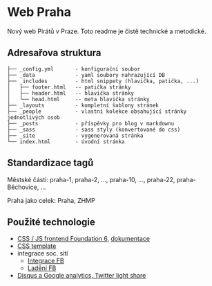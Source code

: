 # Web Praha

Nový web Pirátů v Praze. Toto readme je čistě technické a metodické.

## Adresařova struktura

```
├── _config.yml       - konfigurační soubor
├── _data             - yaml soubory nahrazující DB
├── _includes         - html snippety (hlavička, patička, ...)
│   ├── footer.html   -- patička stránky
│   ├── header.html   -- hlavička stránky
│   └── head.html     -- meta hlavička stránky
├── _layouts          - kompletní šablony stránek
├── _people           - vlastní kolekce obsahující stránky jednotlivých osob
├── _posts            - příspěvky pro blog v markdownu
├── _sass             - sass styly (konvertované do css)
├── _site             - vygenerovaná stránka
└── index.html        - úvodní stránka
```

## Standardizace tagů

Městské části: praha-1, praha-2, ..., praha-10, ..., praha-22, praha-Běchovice, ...

Praha jako celek: Praha, ZHMP

## Použité technologie

- [CSS / JS frontend Foundation 6](http://foundation.zurb.com/), [dokumentace](http://foundation.zurb.com/sites/docs/)
- [CSS template](http://foundation.zurb.com/templates-previews-sites-f6/news-magazine.html)
- integrace soc. sití
  - [Integrace FB](https://365tipu.wordpress.com/2015/07/04/tip185-co-je-to-open-graph-a-proc-je-potreba-aby-designeri-webu-vedeli-o-co-jde/)
  - [Ladění FB](https://365tipu.wordpress.com/2015/04/13/tip103-co-delat-kdyz-facebook-odmita-vlozit-odkaz-na-web/)
- [Disqus a Google analytics, Twitter light share](http://joshualande.com/jekyll-github-pages-poole)
